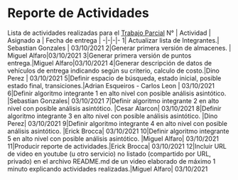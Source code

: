 # Reporte de Actividades
Lista de actividades realizadas para el [Trabajo Parcial](https://github.com/ShoLee01/ws6b_tf_201822206_201923816_201414715_201910015_201715721_201710880/milestone/1)
N° | Actividad | Asignado a | Fecha de entrega | 
-|-|-|-
1| Actualizar lista de Integrantes.| Sebastian Gonzales |  03/10/2021
2|Generar primera versión de almacenes. | Miguel Alfaro|03/10/2021
3|Generar primera versión de puntos entrega.|Miguel Alfaro|03/10/2021
4|Generar descripción de datos de vehículos de entrega indicando según su criterio, calculo de costo.|Dino Perez |  03/10/2021
5|Definir espacio de búsqueda, estado inicial, posible estado final, transiciones.|Adrian Esqueiros - Carlos Leon |  03/10/2021
6|Definir algoritmo integrante 1 en alto nivel con posible análisis asintótico. |Sebastian Gonzales| 03/10/2021
7|Definir algoritmo integrante 2 en alto nivel con posible análisis asintótico. |Cesar Alarcon| 03/10/2021
8|Definir algoritmo integrante 3 en alto nivel con posible análisis asintótico. |Dino Perez| 03/10/2021
9|Definir algoritmo integrante 4 en alto nivel con posible análisis asintótico. |Erick Brocca| 03/10/2021
10|Definir algoritmo integrante 5 en alto nivel con posible análisis asintótico. |Miguel Alfaro| 03/10/2021
11|Producir reporte de actividades.|Erick Brocca| 03/10/2021
12|Incluir URL de video en youtube (u otro servicio) no listado (compartido por URL, privado) en el archivo README.md de un video elaborado de máximo 1 minuto explicando actividades realizadas.|Miguel Alfaro| 03/10/2021

